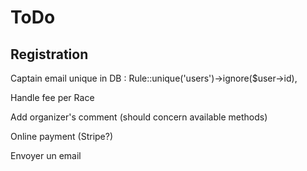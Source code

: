 # ToDo

## Registration

Captain email unique in DB : Rule::unique('users')->ignore($user->id),

Handle fee per Race

Add organizer's comment (should concern available methods)

Online payment (Stripe?)

Envoyer un email